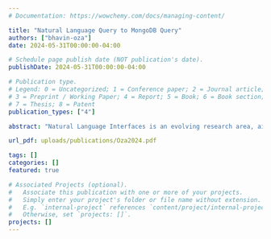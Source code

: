 ```yaml
---
# Documentation: https://wowchemy.com/docs/managing-content/

title: "Natural Language Query to MongoDB Query"
authors: ["bhavin-oza"]
date: 2024-05-31T00:00:00-04:00

# Schedule page publish date (NOT publication's date).
publishDate: 2024-05-31T00:00:00-04:00

# Publication type.
# Legend: 0 = Uncategorized; 1 = Conference paper; 2 = Journal article;
# 3 = Preprint / Working Paper; 4 = Report; 5 = Book; 6 = Book section;
# 7 = Thesis; 8 = Patent
publication_types: ["4"]

abstract: "Natural Language Interfaces is an evolving research area, aimed at learning and contextualizing the natural language processing for human computer interaction systems. With the advances in natural language processing (NLP) with machine learning, many significant systems have been built to understand and process human language and provide the necessary output in terms of code or database queries. Few of these systems which are remarkable are based upon works of the Transformer and its attention mechanism. Our project works on one such system, where we convert natural language queries to MongoDB queries."

url_pdf: uploads/publications/Oza2024.pdf

tags: []
categories: []
featured: true

# Associated Projects (optional).
#   Associate this publication with one or more of your projects.
#   Simply enter your project's folder or file name without extension.
#   E.g. `internal-project` references `content/project/internal-project/index.md`.
#   Otherwise, set `projects: []`.
projects: []
---
```

